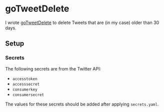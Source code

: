 # goTweetDelete

I wrote [goTweetDelete](https://github.com/jadametz/gotweetdelete) to delete Tweets that are (in my case) older than 30 days.

## Setup

### Secrets

The following secrets are from the Twitter API:

* `accesstoken`
* `accesssecret`
* `consumerkey`
* `consumersecret`

The values for these secrets should be added after applying `secrets.yaml`.
